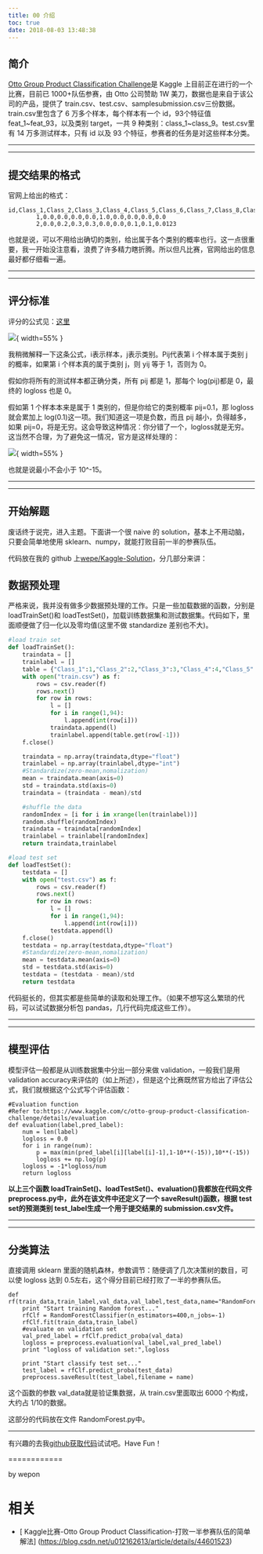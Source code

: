 ```yaml
---
title: 00 介绍
toc: true
date: 2018-08-03 13:48:38
---
```

## 简介

[Otto Group Product Classification Challenge](https://www.kaggle.com/c/otto-group-product-classification-challenge)是 Kaggle 上目前正在进行的一个比赛，目前已 1000+队伍参赛，由 Otto 公司赞助 1W 美刀，数据也是来自于该公司的产品，提供了 train.csv、test.csv、samplesubmission.csv三份数据。train.csv里包含了 6 万多个样本，每个样本有一个 id，93个特征值 feat_1~feat_93，以及类别 target，一共 9 种类别：class_1~class_9。test.csv里有 14 万多测试样本，只有 id 以及 93 个特征，参赛者的任务是对这些样本分类。

------

------

## 提交结果的格式

官网上给出的格式：

```
id,Class_1,Class_2,Class_3,Class_4,Class_5,Class_6,Class_7,Class_8,Class_9
        1,0.0,0.0,0.0,0.0,1.0,0.0,0.0,0.0,0.0
        2,0.0,0.2,0.3,0.3,0.0,0.0,0.1,0.1,0.0123
```

也就是说，可以不用给出确切的类别，给出属于各个类别的概率也行。这一点很重要，我一开始没注意看，浪费了许多精力瞎折腾。所以但凡比赛，官网给出的信息最好都仔细看一遍。

------

------

## 评分标准

评分的公式见：[这里](https://www.kaggle.com/c/otto-group-product-classification-challenge/details/evaluation)

![](http://images.iterate.site/blog/image/180803/00LHBag7Gj.png?imageslim){ width=55% }

我稍微解释一下这条公式，i表示样本，j表示类别。Pij代表第 i 个样本属于类别 j 的概率，如果第 i 个样本真的属于类别 j，则 yij 等于 1，否则为 0。

假如你将所有的测试样本都正确分类，所有 pij 都是 1，那每个 log(pij)都是 0，最终的 logloss 也是 0。

假如第 1 个样本本来是属于 1 类别的，但是你给它的类别概率 pij=0.1，那 logloss 就会累加上 log(0.1)这一项。我们知道这一项是负数，而且 pij 越小，负得越多，如果 pij=0，将是无穷。这会导致这种情况：你分错了一个，logloss就是无穷。这当然不合理，为了避免这一情况，官方是这样处理的：

![](http://images.iterate.site/blog/image/180803/Im4JmhEcJb.png?imageslim){ width=55% }

也就是说最小不会小于 10^-15。

------

------

## 开始解题

废话终于说完，进入主题。下面讲一个很 naive 的 solution，基本上不用动脑，只要会简单地使用 sklearn、numpy，就能打败目前一半的参赛队伍。

代码放在我的 github 上[wepe/Kaggle-Solution](https://github.com/wepe/Kaggle-Solution/tree/master/Otto%20Group%20Product%20Classification%20Challenge)，分几部分来讲：

## 数据预处理

严格来说，我并没有做多少数据预处理的工作。只是一些加载数据的函数，分别是
loadTrainSet()和 loadTestSet()，加载训练数据集和测试数据集。代码如下，里面顺便做了归一化以及零均值(这里不做 standardize 差别也不大)。

```python
#load train set
def loadTrainSet():
    traindata = []
    trainlabel = []
    table = {"Class_1":1,"Class_2":2,"Class_3":3,"Class_4":4,"Class_5":5,"Class_6":6,"Class_7":7,"Class_8":8,"Class_9":9}
    with open("train.csv") as f:
        rows = csv.reader(f)
        rows.next()
        for row in rows:
            l = []
            for i in range(1,94):
                l.append(int(row[i]))
            traindata.append(l)
            trainlabel.append(table.get(row[-1]))
    f.close()

    traindata = np.array(traindata,dtype="float")
    trainlabel = np.array(trainlabel,dtype="int")
    #Standardize(zero-mean,nomalization)
    mean = traindata.mean(axis=0)
    std = traindata.std(axis=0)
    traindata = (traindata - mean)/std

    #shuffle the data
    randomIndex = [i for i in xrange(len(trainlabel))]
    random.shuffle(randomIndex)
    traindata = traindata[randomIndex]
    trainlabel = trainlabel[randomIndex]
    return traindata,trainlabel

#load test set
def loadTestSet():
    testdata = []
    with open("test.csv") as f:
        rows = csv.reader(f)
        rows.next()
        for row in rows:
            l = []
            for i in range(1,94):
                l.append(int(row[i]))
            testdata.append(l)
    f.close()
    testdata = np.array(testdata,dtype="float")
    #Standardize(zero-mean,nomalization)
    mean = testdata.mean(axis=0)
    std = testdata.std(axis=0)
    testdata = (testdata - mean)/std
    return testdata
```

代码挺长的，但其实都是些简单的读取和处理工作。（如果不想写这么繁琐的代码，可以试试数据分析包 pandas，几行代码完成这些工作）。

------

------

## 模型评估

模型评估一般都是从训练数据集中分出一部分来做 validation，一般我们是用 validation accuracy来评估的（如上所述），但是这个比赛既然官方给出了评估公式，我们就根据这个公式写个评估函数：

```
#Evaluation function
#Refer to:https://www.kaggle.com/c/otto-group-product-classification-challenge/details/evaluation
def evaluation(label,pred_label):
    num = len(label)
    logloss = 0.0
    for i in range(num):
        p = max(min(pred_label[i][label[i]-1],1-10**(-15)),10**(-15))
        logloss += np.log(p)
    logloss = -1*logloss/num
    return logloss
```

**以上三个函数 loadTrainSet()、loadTestSet()、evaluation()我都放在代码文件 preprocess.py中，此外在该文件中还定义了一个 saveResult()函数，根据 test set的预测类别 test_label生成一个用于提交结果的 submission.csv文件。**

------

------

## 分类算法

直接调用 sklearn 里面的随机森林，参数调节：随便调了几次决策树的数目，可以使 logloss 达到 0.5左右，这个得分目前已经打败了一半的参赛队伍。

```
def rf(train_data,train_label,val_data,val_label,test_data,name="RandomForest_submission.csv"):
    print "Start training Random forest..."
    rfClf = RandomForestClassifier(n_estimators=400,n_jobs=-1)
    rfClf.fit(train_data,train_label)
    #evaluate on validation set
    val_pred_label = rfClf.predict_proba(val_data)
    logloss = preprocess.evaluation(val_label,val_pred_label)
    print "logloss of validation set:",logloss

    print "Start classify test set..."
    test_label = rfClf.predict_proba(test_data)
    preprocess.saveResult(test_label,filename = name)
```

这个函数的参数 val_data就是验证集数据，从 train.csv里面取出 6000 个构成，大约占 1/10的数据。

这部分的代码放在文件 RandomForest.py中。

------

有兴趣的去我[github获取代码](https://github.com/wepe/Kaggle-Solution/tree/master/Otto%20Group%20Product%20Classification%20Challenge)试试吧。Have Fun！

============

by wepon




# 相关

- [ Kaggle比赛-Otto Group Product Classification-打败一半参赛队伍的简单解法] (https://blog.csdn.net/u012162613/article/details/44601523)

